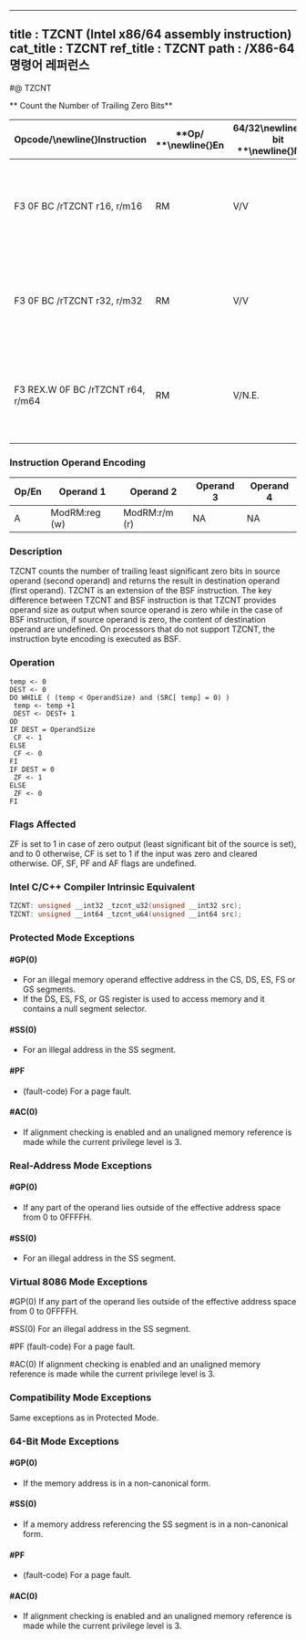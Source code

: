 ----------------------------
title : TZCNT (Intel x86/64 assembly instruction)
cat_title : TZCNT
ref_title : TZCNT
path : /X86-64 명령어 레퍼런스
----------------------------
#@ TZCNT

** Count the Number of Trailing Zero Bits**

|**Opcode/**\newline{}**Instruction**|**Op/ **\newline{}**En**|**64/32**\newline{}**-bit **\newline{}**Mode**|**CPUID **\newline{}**Feature **\newline{}**Flag**|**Description**|
|------------------------------------|------------------------|----------------------------------------------|--------------------------------------------------|---------------|
|F3 0F BC /rTZCNT r16, r/m16|RM|V/V|BMI1|Count the number of trailing zero bits in r/m16, return result in r16.|
|F3 0F BC /rTZCNT r32, r/m32|RM|V/V|BMI1|Count the number of trailing zero bits in r/m32, return result in r32.|
|F3 REX.W 0F BC /rTZCNT r64, r/m64|RM|V/N.E.|BMI1|Count the number of trailing zero bits in r/m64, return result in r64.|
### Instruction Operand Encoding


|Op/En|Operand 1|Operand 2|Operand 3|Operand 4|
|-----|---------|---------|---------|---------|
|A|ModRM:reg (w)|ModRM:r/m (r)|NA|NA|
### Description 


TZCNT counts the number of trailing least significant zero bits in source operand (second operand) and returns the result in destination operand (first operand). TZCNT is an extension of the BSF instruction. The key difference between TZCNT and BSF instruction is that TZCNT provides operand size as output when source operand is zero while in the case of BSF instruction, if source operand is zero, the content of destination operand are undefined. On processors that do not support TZCNT, the instruction byte encoding is executed as BSF.


### Operation

```info-verb
temp <- 0
DEST <- 0
DO WHILE ( (temp < OperandSize) and (SRC[ temp] = 0) )
 temp <- temp +1
 DEST <- DEST+ 1
OD
IF DEST = OperandSize
 CF <- 1
ELSE
 CF <- 0
FI
IF DEST = 0
 ZF <- 1
ELSE
 ZF <- 0
FI
```
### Flags Affected


ZF is set to 1 in case of zero output (least significant bit of the source is set), and to 0 otherwise, CF is set to 1 if the input was zero and cleared otherwise. OF, SF, PF and AF flags are undefined.


### Intel C/C++ Compiler Intrinsic Equivalent

```cpp
TZCNT: unsigned __int32 _tzcnt_u32(unsigned __int32 src);
TZCNT: unsigned __int64 _tzcnt_u64(unsigned __int64 src);
```

### Protected Mode Exceptions

#### #GP(0)
* For an illegal memory operand effective address in the CS, DS, ES, FS or GS segments.
* If the DS, ES, FS, or GS register is used to access memory and it contains a null segment selector.

#### #SS(0)
* For an illegal address in the SS segment.

#### #PF
* (fault-code) For a page fault.

#### #AC(0)
* If alignment checking is enabled and an unaligned memory reference is made while the current privilege level is 3.

### Real-Address Mode Exceptions

#### #GP(0)
* If any part of the operand lies outside of the effective address space from 0 to 0FFFFH.

#### #SS(0)
* For an illegal address in the SS segment.
### Virtual 8086 Mode Exceptions


#GP(0) If any part of the operand lies outside of the effective address space from 0 to 0FFFFH.

#SS(0) For an illegal address in the SS segment.

#PF (fault-code) For a page fault.

#AC(0) If alignment checking is enabled and an unaligned memory reference is made while the current privilege level is 3.


### Compatibility Mode Exceptions



Same exceptions as in Protected Mode.


### 64-Bit Mode Exceptions

#### #GP(0)
* If the memory address is in a non-canonical form.

#### #SS(0)
* If a memory address referencing the SS segment is in a non-canonical form.

#### #PF
* (fault-code) For a page fault.

#### #AC(0)
* If alignment checking is enabled and an unaligned memory reference is made while the current privilege level is 3.
